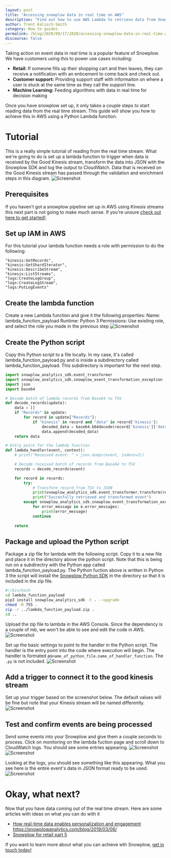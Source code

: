 ```yaml
---
layout: post
title: "Accessing snowplow data in real time on AWS"
description: "Find out how to use AWS Lambda to retrieve data from Snowplow's Kinesis stream and make real-time decisions"
author: Trent Kalisch-Smith
category: How to guides
permalink: /blog/2020/09/17/2020/accessing-snowplow-data-in-real-time-aws/
discourse: false
---
```

Taking action on event data in real time is a popular feature of Snowplow. We have customers using this to power use cases including:
*   __Retail:__ If someone fills up their shopping cart and then leaves, they can receive a notification with an enticement to come back and check out. 
*   __Customer support:__ Providing support staff with informaiton on where a user is stuck at the same time as they call the support line. 
*   __Machine Learning:__ Feeding algorithms with data in real time for decision making

Once you have snowplow set up, it only takes a couple steps to start reading data from the real time stream. This guide will show you how to achieve this in AWS using a Python Lambda function. 


# Tutorial
This is a really simple tutorial of reading from the real time stream. What we're going to do is set up a lambda function to trigger when data is received by the Good Kinesis stream, transform the data into JSON with the Snowplow SDK and log the output to CloudWatch. Data that is received on the Good Kinesis stream has passed through the validation and enrichment steps in this diagram. 
![Screenshot](img/snowplow-pipeline-diagram-v2.png)

## Prerequisites
If you haven't got a snowplow pipeline set up in AWS using Kinesis streams this next part is not going to make much sense. If you're unsure [check out here to get started!](https://snowplowanalytics.com/get-started/). 

## Set up IAM in AWS
For this tutorial your lambda function needs a role with permission to do the following: 
```
"kinesis:GetRecords",
"kinesis:GetShardIterator",
"kinesis:DescribeStream",
"kinesis:ListStreams",
"logs:CreateLogGroup",
"logs:CreateLogStream",
"logs:PutLogEvents"
```

## Create the lambda function
Create a new Lambda function and give it the following properties: 
Name: lambda_function_payload
Runtime: Python 3
Permissions: Use existing role, and select the role you made in the previous step
![Screenshot](img/create_function.png)

## Create the Python script
Copy this Python script to a file locally. In my case, it's called lambda_function_payload.py and is inside a subdirectory called lambda_function_payload. This subdirectory is important for the next step. 

```python
import snowplow_analytics_sdk.event_transformer
import snowplow_analytics_sdk.snowplow_event_transformation_exception
import json
import base64

# Decode batch of lambda records from Base64 to TSV
def decode_records(update):
    data = []
    if "Records" in update:
        for record in update["Records"]:
            if "kinesis" in record and "data" in record['kinesis']:
                decoded_data = base64.b64decode(record['kinesis']['data']).decode('utf-8')
                data.append(decoded_data)
    return data

# Entry point for the lambda function
def lambda_handler(event, context):
    # print("Received event: " + json.dumps(event, indent=2)) 

    # Decode received batch of records from Base64 to TSV
    records = decode_records(event)

    for record in records:
        try:
            # Transform record from TSV to JSON
            print(snowplow_analytics_sdk.event_transformer.transform(record))
            print("Succesfully retrieved and transformed event")
        except snowplow_analytics_sdk.snowplow_event_transformation_exception.SnowplowEventTransformationException as e:
            for error_message in e.error_messages:
                print(error_message)
            continue
        
    return
```

## Package and upload the Python script
Package a zip file for lambda with the following script. Copy it to a new file and place it in the directory above the python script. Note that this is being run on a subdirectry with the Python app called lambda_function_payload.py. The Python fuction above is written in Python 3 the script will install the [Snowplow Python SDK](https://github.com/snowplow/snowplow/wiki/Python-Analytics-SDK-Setup) in the directory so that it is included in the zip file.

```bash
#!/bin/bash
cd lambda_function_payload
pip3 install snowplow_analytics_sdk -t . --upgrade
chmod -R 755 .
zip -r ../lambda_function_payload.zip .
cd ..
```

Upload the zip file to lambda in the AWS Console. Since the dependency is a couple of mb, we won't be able to see and edit the code in AWS. 
![Screenshot](img/upload_zip.png)

Set up the basic settings to point to the handler in the Python script. The handler is the entry point into the code where execution will begin. The handler is formated as`name_of_python_file.name_of_handler_function`. The `.py` is not included.
![Screenshot](img/basic_settings.png)

## Add a trigger to connect it to the good kinesis stream
Set up your trigger based on the screenshot below. The default values will be fine but note that your Kinesis stream will be named differently.
![Screenshot](img/kinesis_setup.png)

## Test and confirm events are being processed
Send some events into your Snowplow and give them a couple seconds to process. Click on monitoring on the lambda fuction page and scroll down to CloudWatch logs. You should see some entries appearing. 
![Screenshot](img/monitoring.png)
![Screenshot](img/logs.png)

Looking at the logs, you should see something like this appearing. What you see here is the entire event's data in JSON format ready to be used.
![Screenshot](img/log_details.png)

# Okay, what next? 
Now that you have data coming out of the real time stream. Here are some articles with ideas on what you can do with it
*   [How real-time data enables personalization and engagement](https://snowplowanalytics.com/blog/2019/09/27/how-real-time-data-lets-media-companies-personalize-content-messaging-and-advertising/)
https://snowplowanalytics.com/blog/2019/03/06/
*   [Snowplow for retail part 5](snowplow-for-retail-part-5-what-can-we-do-with-data-when-were-well-established/)

If you want to learn more about what you can achieve wth Snowplow, [get in touch today!](https://snowplowanalytics.com/get-started/)